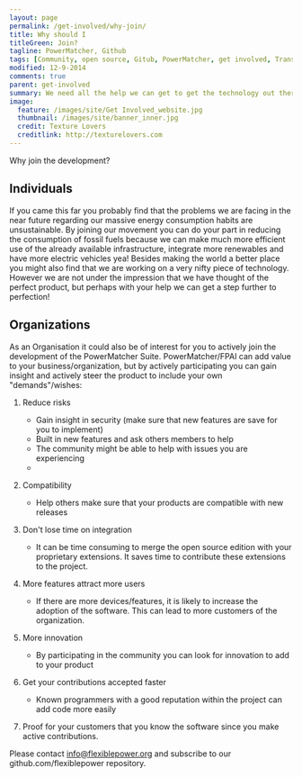```yaml
---
layout: page
permalink: /get-involved/why-join/
title: Why should I
titleGreen: Join? 
tagline: PowerMatcher, Github
tags: [Community, open source, Gitub, PowerMatcher, get involved, Transactive Energy]
modified: 12-9-2014
comments: true
parent: get-involved
summary: We need all the help we can get to get the technology out there.
image:
  feature: /images/site/Get Involved_website.jpg
  thumbnail: /images/site/banner_inner.jpg
  credit: Texture Lovers
  creditlink: http://texturelovers.com
---
```


Why join the development?

## Individuals ##

If you came this far you probably find that the problems we are facing in the near future regarding our massive energy consumption habits are unsustainable. By joining our movement you can do your part in reducing the consumption of fossil fuels because we can make much more efficient use of the already available infrastructure, integrate more renewables and have more electric vehicles yea! Besides making the world a better place you might also find that we are working on a very nifty piece of technology. However we are not under the impression that we have thought of the perfect product, but perhaps with your help we can get a step further to perfection!

## Organizations ##
As an Organisation it could also be of interest for you to actively join the development of the PowerMatcher Suite.  PowerMatcher/FPAI can add value to your business/organization, but by actively participating you can gain insight and actively steer the product to include your own "demands"/wishes:

1. Reduce risks
	* Gain insight in security (make sure that new features are save for you to implement)
	* Built in new features and ask others members to help
	* The community might be able to help with issues you are experiencing
	* 
2. Compatibility
	* Help others make sure that your products are compatible with new releases 

3. Don't lose time on integration
	* It can be time consuming to merge the open source edition with your proprietary extensions. It saves time to 	contribute these extensions to the project.

4. More features attract more users
	* If there are more devices/features, it is likely to increase the adoption of the software. This can lead to more customers of the organization. 

5. More innovation
	* By participating in the community you can look for innovation to add to your product

6. Get your contributions accepted faster
	* Known programmers with a good reputation within the project can add code more easily

7. Proof for your customers that you know the software since you make active contributions.
		
Please contact info@flexiblepower.org and subscribe to our github.com/flexiblepower repository.

	
